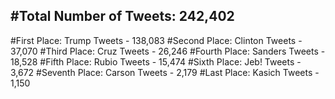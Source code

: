 #Total Number of Tweets: 242,402 
---
#First Place: Trump Tweets - 138,083
#Second Place: Clinton Tweets - 37,070
#Third Place: Cruz Tweets - 26,246
#Fourth Place: Sanders Tweets - 18,528
#Fifth Place: Rubio Tweets - 15,474
#Sixth Place: Jeb! Tweets - 3,672
#Seventh Place: Carson Tweets - 2,179
#Last Place: Kasich Tweets - 1,150
